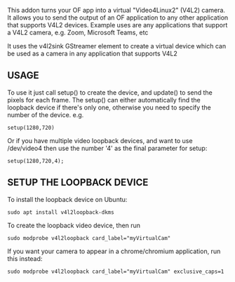 
This addon turns your OF app into a virtual "Video4Linux2" (V4L2) camera.
It allows you to send the output of an OF application to any other application that supports V4L2 devices.
Example uses are any applications that support a V4L2 camera, e.g. Zoom, Microsoft Teams, etc

It uses the v4l2sink GStreamer element to create a virtual device which can be used as a camera in any application that supports V4L2

## USAGE
To use it just call setup() to create the device, and update() to send the pixels for each frame.
The setup() can either automatically find the loopback device if there's only one, otherwise you need to specify the number of the device.
e.g.

```
setup(1280,720)
```
Or if you have multiple video loopback devices, and want to use /dev/video4 then use the number '4' as the final parameter for setup:

```
setup(1280,720,4);
```


## SETUP THE LOOPBACK DEVICE
To install the loopback device on Ubuntu:

```
sudo apt install v4l2loopback-dkms
```

To create the loopback video device, then run

```
sudo modprobe v4l2loopback card_label="myVirtualCam"
```

If you want your camera to appear in a chrome/chromium application, run this instead:

```
sudo modprobe v4l2loopback card_label="myVirtualCam" exclusive_caps=1
```


